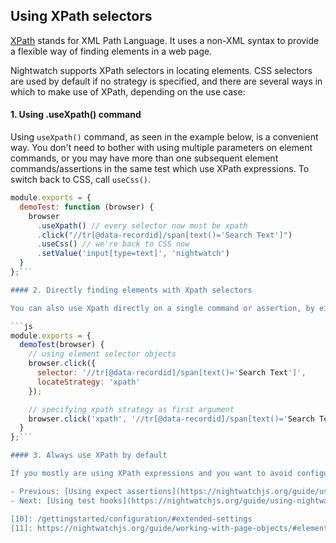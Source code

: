 ## Using XPath selectors

<a href="https://developer.mozilla.org/en-US/docs/Web/XPath" target="_blank">XPath</a> stands for XML Path Language. It uses a non-XML syntax to provide a flexible way of finding elements in a web page.

Nightwatch supports XPath selectors in locating elements. CSS selectors are used by default if no strategy is specified, and there are several ways in which to make use of XPath, depending on the use case:

#### 1. Using .useXpath() command

Using `useXpath()` command, as seen in the example below, is a convenient way. You don't need to bother with using multiple parameters on element commands, or you may have more than one subsequent element commands/assertions in the same test which use XPath expressions. To switch back to CSS, call `useCss()`.

```js
module.exports = {
  demoTest: function (browser) {
    browser
      .useXpath() // every selector now must be xpath
      .click("//tr[@data-recordid]/span[text()='Search Text']")
      .useCss() // we're back to CSS now
      .setValue('input[type=text]', 'nightwatch')
  }
};```

#### 2. Directly finding elements with Xpath selectors

You can also use Xpath directly on a single command or assertion, by either passing an [element selector object][11], or specifying `'xpath'` strategy as first argument:

```js
module.exports = {
  demoTest(browser) {
    // using element selector objects
    browser.click({
      selector: '//tr[@data-recordid]/span[text()='Search Text']',
      locateStrategy: 'xpath'
    });

    // specifying xpath strategy as first argument
    browser.click('xpath', '//tr[@data-recordid]/span[text()='Search Text']');
  }
};```

#### 3. Always use XPath by default

If you mostly are using XPath expressions and you want to avoid configuring the strategy in your tests all the time, you can also use XPath by default by setting the property `use_xpath: true` in your [config][10].

- Previous: [Using expect assertions](https://nightwatchjs.org/guide/using-nightwatch/expect-assertions.html)
- Next: [Using test hooks](https://nightwatchjs.org/guide/using-nightwatch/using-test-hooks.html)

[10]: /gettingstarted/configuration/#extended-settings
[11]: https://nightwatchjs.org/guide/working-with-page-objects/#element-properties
